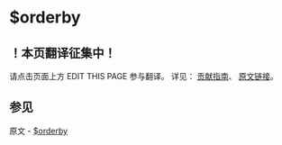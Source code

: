 # $orderby

## ！本页翻译征集中！

请点击页面上方 EDIT THIS PAGE 参与翻译。
详见：
[贡献指南]( https://github.com/JinMuInfo/MongoDB-Manual-zh/blob/master/CONTRIBUTING.md )、
[原文链接](  https://docs.mongodb.com/manual/reference/operator/meta/orderby/  )。

## 参见

原文 - [$orderby]( https://docs.mongodb.com/manual/reference/operator/meta/orderby/ )

